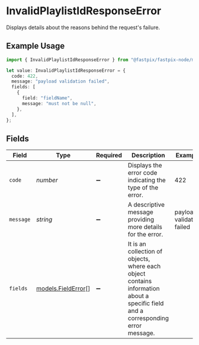 # InvalidPlaylistIdResponseError

Displays details about the reasons behind the request's failure.

## Example Usage

```typescript
import { InvalidPlaylistIdResponseError } from "@fastpix/fastpix-node/models";

let value: InvalidPlaylistIdResponseError = {
  code: 422,
  message: "payload validation failed",
  fields: [
    {
      field: "fieldName",
      message: "must not be null",
    },
  ],
};
```

## Fields

| Field                                                                                                                            | Type                                                                                                                             | Required                                                                                                                         | Description                                                                                                                      | Example                                                                                                                          |
| -------------------------------------------------------------------------------------------------------------------------------- | -------------------------------------------------------------------------------------------------------------------------------- | -------------------------------------------------------------------------------------------------------------------------------- | -------------------------------------------------------------------------------------------------------------------------------- | -------------------------------------------------------------------------------------------------------------------------------- |
| `code`                                                                                                                           | *number*                                                                                                                         | :heavy_minus_sign:                                                                                                               | Displays the error code indicating the type of the error.                                                                        | 422                                                                                                                              |
| `message`                                                                                                                        | *string*                                                                                                                         | :heavy_minus_sign:                                                                                                               | A descriptive message providing more details for the error.                                                                      | payload validation failed                                                                                                        |
| `fields`                                                                                                                         | [models.FieldError](../models/fielderror.md)[]                                                                                   | :heavy_minus_sign:                                                                                                               | It is an collection of objects, where each object contains information about a specific field and a corresponding error message. |                                                                                                                                  |